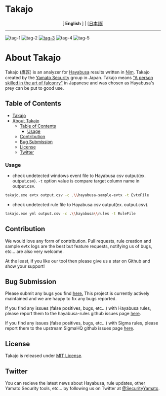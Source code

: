 # Takajo

<div align="center">
 <p>
 </p>
 [ <b>English</b> ] | [<a href="README-Japanese.md">日本語</a>]
</div>

---

[tag-1]: https://img.shields.io/github/downloads/Yamato-Secuirty/takajo/total?label=GitHub%F0%9F%8E%AFDownloads&style=plastic
[tag-2]: https://img.shields.io/github/stars/Yamato-Security/takajo?style=plastic&label=GitHub%F0%9F%8E%AFStars
[tag-3]: https://img.shields.io/github/v/release/Yamato-Security/takajo?display_name=tag&label=latest-version&style=plastic
[tag-4]: https://img.shields.io/badge/Maintenance%20Level-Actively%20Developed-brightgreen.svg
[tag-5]: https://img.shields.io/badge/Twitter-00acee?logo=twitter&logoColor=white

![tag-1] ![tag-2] <a href="https://github.com/Yamato-Security/hayabusa/releases">![tag-3]</a> ![tag-4]</a> ![tag-5]  <a href="https://twitter.com/SecurityYamato"></a>

# About Takajo

Takajo (鷹匠) is an analyzer for [Hayabusa](https://github.com/Yamato-Security/hayabusa) results written in [Nim](https://nim-lang.org/).  Takajo created by the [Yamato Security](https://yamatosecurity.connpass.com/) group in Japan.
Takajo means ["A person skilled in the art of falconry"](https://en.wikipedia.org/wiki/Falconry) in Japanese and was chosen as Hayabusa's prey can be put to good use.

## Table of Contents

- [Takajo](#takajo)
- [About Takajo](#about-takajo)
  - [Table of Contents](#table-of-contents)
    - [Usage](#usage)
  - [Contribution](#contribution)
  - [Bug Submission](#bug-submission)
  - [License](#license)
  - [Twitter](#twitter)

### Usage

- check undetected windows event file to Hayabusa csv output(ex. output.csv). `-t` option value is compare target column name in output.csv.

```bash
takajo.exe evtx output.csv -c .\\hayabusa-sample-evtx -t EvtxFile
```

- check undetected rule file to Hayabusa csv output(ex. output.csv).

```bash
takajo.exe yml output.csv -c .\\hayabusa\\rules -t RuleFile
```

## Contribution

We would love any form of contribution. Pull requests, rule creation and sample evtx logs are the best but feature requests, notifying us of bugs, etc... are also very welcome.

At the least, if you like our tool then please give us a star on Github and show your support!

## Bug Submission

Please submit any bugs you find [here.](https://github.com/Yamato-Security/takajo/issues/new?assignees=&labels=bug&template=bug_report.md&title=%5Bbug%5D)
This project is currently actively maintained and we are happy to fix any bugs reported.

If you find any issues (false positives, bugs, etc...) with Hayabusa rules, please report them to the hayabusa-rules github issues page [here](https://github.com/Yamato-Security/hayabusa-rules/issues/new).

If you find any issues (false positives, bugs, etc...) with Sigma rules, please report them to the upstream SigmaHQ github issues page [here](https://github.com/SigmaHQ/sigma/issues).

## License

Takajo is released under [MIT License](https://mit-license.org/).

## Twitter

You can recieve the latest news about Hayabusa, rule updates, other Yamato Security tools, etc... by following us on Twitter at [@SecurityYamato](https://twitter.com/SecurityYamato).